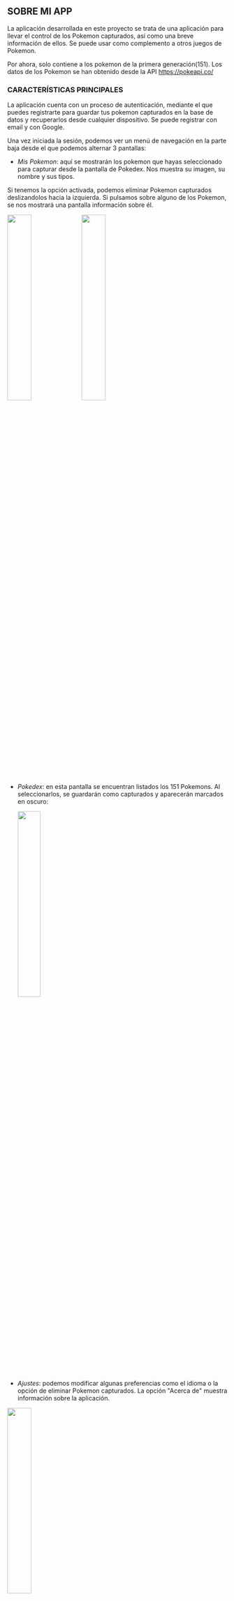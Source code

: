 ## SOBRE MI APP ##

La aplicación desarrollada en este proyecto se trata de una aplicación para llevar el control de los Pokemon capturados, así como una breve información de ellos. Se puede usar como complemento a otros juegos de Pokemon. 

Por ahora, solo contiene a los pokemon de la primera generación(151). Los datos de los Pokemon se han obtenido desde la API https://pokeapi.co/

### CARACTERÍSTICAS PRINCIPALES ###

La aplicación cuenta con un proceso de autenticación, mediante el que puedes registrarte para guardar tus pokemon capturados en la base de datos y recuperarlos desde cualquier dispositivo. Se puede registrar con email y con Google.

Una vez iniciada la sesión, podemos ver un menú de navegación en la parte baja desde el que podemos alternar 3 pantallas:

- *Mis Pokemon*: aquí se mostrarán los pokemon que hayas seleccionado para capturar desde la pantalla de Pokedex. Nos muestra su imagen, su nombre y sus tipos.
  
Si tenemos la opción activada, podemos eliminar Pokemon capturados deslizandolos hacia la izquierda. Si pulsamos sobre alguno de los Pokemon, se nos mostrará una pantalla información sobre él.

<img src="https://github.com/user-attachments/assets/595fbfb9-6c62-4b2d-8df3-fd4589196e03" width="33%" height="33%">

<img src="https://github.com/user-attachments/assets/13f61769-9ee6-4729-ad2e-3042d1f28f44" width="33%" height="33%">


- *Pokedex*: en esta pantalla se encuentran listados los 151 Pokemons. Al seleccionarlos, se guardarán como capturados y aparecerán marcados en oscuro:
  
  <img src="https://github.com/user-attachments/assets/38871de1-8c25-42c2-bbb5-f2960c1b7a62" width="33%" height="33%">
  
- *Ajustes*: podemos modificar algunas preferencias como el idioma o la opción de eliminar Pokemon capturados. La opción "Acerca de" muestra información sobre la aplicación.
  
<img src="https://github.com/user-attachments/assets/5219e28c-16dd-468f-a78f-42943a587e23" width="33%" height="33%">


### TECNOLOGÍAS UTILIZADAS ###

- *Retrofit*: herramienta para obtener información desde APIs externas a través de internet. Usada para obtener la información de los Pokemon.
- *Firebase Authentication*: para el proceso de autenticación de usuario en la aplicación.
- *Firebase Store*: com sistema de base de datos de la aplicación. Guarda los Pokemon capturados de cada usuario.
- *Recycler View*: tipo de View utilizado para listar los Pokemon, tanto de la Pokedex como los capturados.
- *Picasso*: utilizado para mostrar las imágenes de los Pokemon desde una URL
- *Navigation Fragment*: para el control de fragmentos dentro de la actividad principal

### DEPENDENCIAS NECESARIAS ###
~~~
''
//Recycler View
implementation("androidx.recyclerview:recyclerview:1.3.2")
implementation("androidx.cardview:cardview:1.0.0")


//Navigation
implementation("androidx.navigation:navigation-ui:2.8.5")
implementation("androidx.navigation:navigation-fragment:2.8.5")

//Firebase
implementation(platform("com.google.firebase:firebase-bom:33.7.0"))
implementation("com.google.firebase:firebase-analytics")
implementation("com.firebaseui:firebase-ui-auth:7.2.0")
implementation("com.google.firebase:firebase-firestore")

//Retrofit
implementation("com.google.code.gson:gson:2.7")
implementation("com.squareup.retrofit2:retrofit:2.1.0")
implementation("com.squareup.retrofit2:converter-gson:2.1.0")


//Picasso
implementation("com.squareup.picasso:picasso:2.5.0")
''
~~~

### CÓMO CLONAR MI PROYECTO ###
- 1º Pulsa el botón "<>CODE" y copia el URL en la modalidad que te interese
- 2º Abre Git Bash y posicionate en el directorio donde te interese clonar el poyecto
- 3º Escribe el comando ''git clone'' seguido de la URL que has copiado en el primer paso. Pulsar "Enter" y se creará el clon del proyecto.

### CONCLUSIONES DE LA DESARROLLADORA SOBRE EL PROYECTO ###

Este proyecto ha sido realizado con mucha ilusión ya que su temática es de una de mis sagas de juegos favorita. He intentado darle un estilo que se asemejara a una Pokedex Vintage, con pantalla verde.

Me ha resultado un proyecto muy completo en el que he aprendido el uso de varias herramientas y funciones que no había visto hasta ahora como Retrofit, Firebase o cómo usar la función de deslizamiento. 
El aprendizaje de estas nuevas herramientas me ha consumido un tiempo considerable, por lo que no le he dedicado tanto tiempo como me hubiera gustado a la estética de la aplicación. En un futuro me gustaría 
seguir trabajando sobre ella.

Quizás, lo que me ha llevado más tiempo ha sido el manejo de la base de datos, que funciona de manera asíncrona y, en varias ocasiones, no conseguía los resultados que esperaba. 

En conclusión, he disfrutado el proceso de desarrollo de esta aplicación ya que mezcla dos mundos que me gustan mucho: los videojuegos y la programación.
